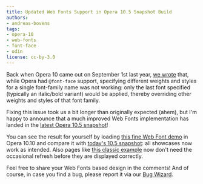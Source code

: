 ```yaml
---
title: Updated Web Fonts Support in Opera 10.5 Snapshot Build
authors:
- andreas-bovens
tags:
- opera-10
- web-fonts
- font-face
- odin
license: cc-by-3.0
---
```


<p>Back when Opera 10 came out on September 1st last year, <a href="http://dev.opera.com/articles/view/the-opera-10-experience/#webfontsissue">we wrote</a> that, while Opera had <code>@font-face</code> support, specifying different weights and styles for a single font-family name was not working: only the last font specified (typically an italic/bold variant) would be applied, thereby overriding other weights and styles of that font family.</p>
<p>Fixing this issue took us a bit longer than originally expected (ahem), but I&#39;m happy to announce that a much improved Web Fonts implementation has landed in the <a href="http://my.opera.com/desktopteam/blog/continued-stabilization">latest Opera 10.5 snapshot</a>!</p>
<p>You can see the result for yourself by loading <a href="http://opentype.info/demo/webfontdemo.html">this fine Web Font demo</a> in Opera 10.10 and compare it with <a href="http://my.opera.com/desktopteam/blog/continued-stabilization">today&#39;s 10.5 snapshot</a>: all showcases now work as intended. Also pages like <a href="http://www.princexml.com/howcome/2008/webfonts/inel.html">this classic example</a> now don&#39;t need the occasional refresh before they are displayed correctly.</p>
<p>Feel free to share your Web Fonts based design in the comments! And of course, in case you find a bug, please report it via our <a href="https://bugs.opera.com/wizard/">Bug Wizard</a>.</p>
